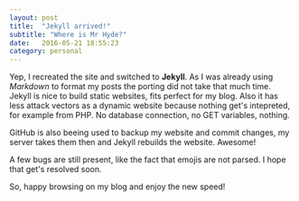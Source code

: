 ```yaml
---
layout: post
title:  "Jekyll arrived!"
subtitle: "Where is Mr Hyde?"
date:   2016-05-21 18:55:23
category: personal
---
```


Yep, I recreated the site and switched to **Jekyll**. As I was already using *Markdown* to format my posts the porting did not take that much time. Jekyll is nice to build static websites, fits perfect for my blog.
Also it has less attack vectors as a dynamic website because nothing get's intepreted, for example from PHP. No database connection, no GET variables, nothing.

GitHub is also beeing used to backup my website and commit changes, my server takes them then and Jekyll rebuilds the website. Awesome!

A few bugs are still present, like the fact that emojis are not parsed. I hope that get's resolved soon.

So, happy browsing on my blog and enjoy the new speed!